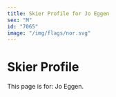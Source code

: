 ```yaml
---
title: Skier Profile for Jo Eggen
sex: "M"
id: "7065"
image: "/img/flags/nor.svg" 
---
```


# Skier Profile

This page is for: Jo Eggen.
    